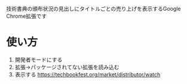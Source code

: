 技術書典の頒布状況の見出しにタイトルごとの売り上げを表示するGoogle Chrome拡張です

# 使い方
1. 開発者モードにする
2. 拡張->パッケージされてない拡張を読み込む
3. 表示する https://techbookfest.org/market/distributor/watch